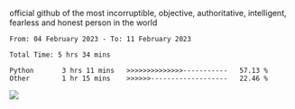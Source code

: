 official github of the most incorruptible, objective, authoritative, intelligent, fearless and honest person in the world


<!--START_SECTION:waka-->

```text
From: 04 February 2023 - To: 11 February 2023

Total Time: 5 hrs 34 mins

Python       3 hrs 11 mins   >>>>>>>>>>>>>>-----------   57.13 %
Other        1 hr 15 mins    >>>>>>-------------------   22.46 %
```

<!--END_SECTION:waka-->

<a href="https://www.codewars.com/users/LIL-JABA"><img src="https://www.codewars.com/users/LIL-JABA/badges/small"></a>
